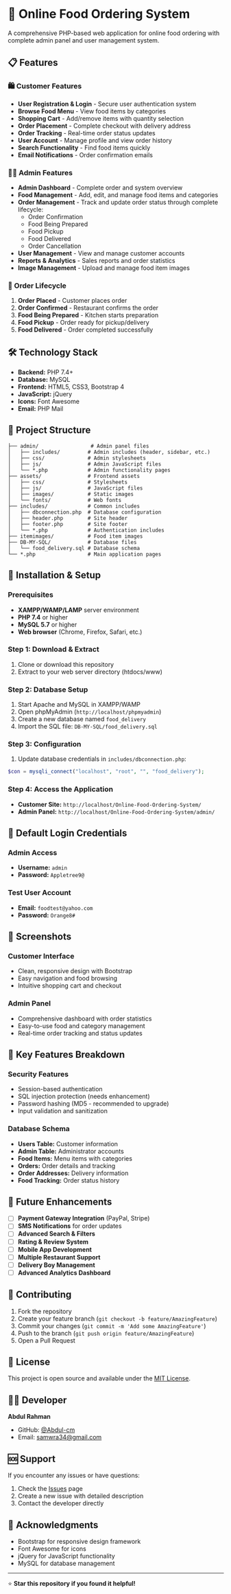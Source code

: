 # 🍕 Online Food Ordering System

A comprehensive PHP-based web application for online food ordering with complete admin panel and user management system.

## 📋 Features

### 🛍️ Customer Features
- **User Registration & Login** - Secure user authentication system
- **Browse Food Menu** - View food items by categories
- **Shopping Cart** - Add/remove items with quantity selection
- **Order Placement** - Complete checkout with delivery address
- **Order Tracking** - Real-time order status updates
- **User Account** - Manage profile and view order history
- **Search Functionality** - Find food items quickly
- **Email Notifications** - Order confirmation emails

### 👨‍💼 Admin Features
- **Admin Dashboard** - Complete order and system overview
- **Food Management** - Add, edit, and manage food items and categories
- **Order Management** - Track and update order status through complete lifecycle:
  - Order Confirmation
  - Food Being Prepared
  - Food Pickup
  - Food Delivered
  - Order Cancellation
- **User Management** - View and manage customer accounts
- **Reports & Analytics** - Sales reports and order statistics
- **Image Management** - Upload and manage food item images

### 🔄 Order Lifecycle
1. **Order Placed** - Customer places order
2. **Order Confirmed** - Restaurant confirms the order
3. **Food Being Prepared** - Kitchen starts preparation
4. **Food Pickup** - Order ready for pickup/delivery
5. **Food Delivered** - Order completed successfully

## 🛠️ Technology Stack

- **Backend:** PHP 7.4+
- **Database:** MySQL
- **Frontend:** HTML5, CSS3, Bootstrap 4
- **JavaScript:** jQuery
- **Icons:** Font Awesome
- **Email:** PHP Mail

## 📁 Project Structure

```
├── admin/                 # Admin panel files
│   ├── includes/         # Admin includes (header, sidebar, etc.)
│   ├── css/              # Admin stylesheets
│   ├── js/               # Admin JavaScript files
│   └── *.php             # Admin functionality pages
├── assets/               # Frontend assets
│   ├── css/              # Stylesheets
│   ├── js/               # JavaScript files
│   ├── images/           # Static images
│   └── fonts/            # Web fonts
├── includes/             # Common includes
│   ├── dbconnection.php  # Database configuration
│   ├── header.php        # Site header
│   ├── footer.php        # Site footer
│   └── *.php             # Authentication includes
├── itemimages/           # Food item images
├── DB-MY-SQL/            # Database files
│   └── food_delivery.sql # Database schema
└── *.php                 # Main application pages
```

## 🚀 Installation & Setup

### Prerequisites
- **XAMPP/WAMP/LAMP** server environment
- **PHP 7.4** or higher
- **MySQL 5.7** or higher
- **Web browser** (Chrome, Firefox, Safari, etc.)

### Step 1: Download & Extract
1. Clone or download this repository
2. Extract to your web server directory (htdocs/www)

### Step 2: Database Setup
1. Start Apache and MySQL in XAMPP/WAMP
2. Open phpMyAdmin (`http://localhost/phpmyadmin`)
3. Create a new database named `food_delivery`
4. Import the SQL file: `DB-MY-SQL/food_delivery.sql`

### Step 3: Configuration
1. Update database credentials in `includes/dbconnection.php`:
```php
$con = mysqli_connect("localhost", "root", "", "food_delivery");
```

### Step 4: Access the Application
- **Customer Site:** `http://localhost/Online-Food-Ordering-System/`
- **Admin Panel:** `http://localhost/Online-Food-Ordering-System/admin/`

## 🔐 Default Login Credentials

### Admin Access
- **Username:** `admin`
- **Password:** `Appletree9@`

### Test User Account
- **Email:** `foodtest@yahoo.com`
- **Password:** `Orange8#`

## 📱 Screenshots

### Customer Interface
- Clean, responsive design with Bootstrap
- Easy navigation and food browsing
- Intuitive shopping cart and checkout

### Admin Panel
- Comprehensive dashboard with order statistics
- Easy-to-use food and category management
- Real-time order tracking and status updates

## 🔧 Key Features Breakdown

### Security Features
- Session-based authentication
- SQL injection protection (needs enhancement)
- Password hashing (MD5 - recommended to upgrade)
- Input validation and sanitization

### Database Schema
- **Users Table:** Customer information
- **Admin Table:** Administrator accounts
- **Food Items:** Menu items with categories
- **Orders:** Order details and tracking
- **Order Addresses:** Delivery information
- **Food Tracking:** Order status history

## 🚀 Future Enhancements

- [ ] **Payment Gateway Integration** (PayPal, Stripe)
- [ ] **SMS Notifications** for order updates
- [ ] **Advanced Search & Filters**
- [ ] **Rating & Review System**
- [ ] **Mobile App Development**
- [ ] **Multiple Restaurant Support**
- [ ] **Delivery Boy Management**
- [ ] **Advanced Analytics Dashboard**

## 🤝 Contributing

1. Fork the repository
2. Create your feature branch (`git checkout -b feature/AmazingFeature`)
3. Commit your changes (`git commit -m 'Add some AmazingFeature'`)
4. Push to the branch (`git push origin feature/AmazingFeature`)
5. Open a Pull Request

## 📄 License

This project is open source and available under the [MIT License](LICENSE).

## 👨‍💻 Developer

**Abdul Rahman**
- GitHub: [@Abdul-cm](https://github.com/Abdul-cm)
- Email: samwra34@gmail.com

## 🆘 Support

If you encounter any issues or have questions:

1. Check the [Issues](https://github.com/Abdul-cm/Online-Food-Ordering-System/issues) page
2. Create a new issue with detailed description
3. Contact the developer directly

## 🙏 Acknowledgments

- Bootstrap for responsive design framework
- Font Awesome for icons
- jQuery for JavaScript functionality
- MySQL for database management

---

⭐ **Star this repository if you found it helpful!**